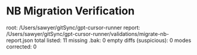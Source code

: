 # NB Migration Verification

root: /Users/sawyer/gitSync/gpt-cursor-runner
report: /Users/sawyer/gitSync/gpt-cursor-runner/validations/migrate-nb-report.json
total listed: 11
missing .bak: 0
empty diffs (suspicious): 0
modes corrected: 0
